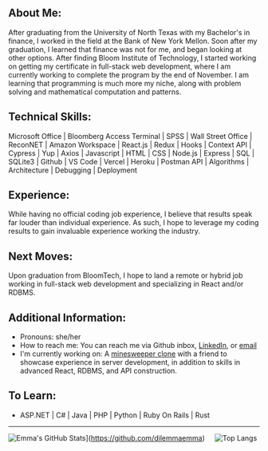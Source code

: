 ## About Me:

After graduating from the University of North Texas with my Bachelor's in finance, I worked in the field at the Bank of New York Mellon. Soon after my graduation, I learned that finance was not for me, and began looking at other options. After finding Bloom Institute of Technology, I started working on getting my certificate in full-stack web development, where I am currently working to complete the program by the end of November. I am learning that programming is much more my niche, along with problem solving and mathematical computation and patterns.

## Technical Skills:

Microsoft Office | Bloomberg Access Terminal | SPSS | Wall Street Office | ReconNET | Amazon Workspace | React.js | Redux | Hooks | Context API | Cypress | Yup | Axios | Javascript | HTML | CSS | Node.js | Express | SQL | SQLite3 | Github | VS Code | Vercel | Heroku | Postman API | Algorithms | Architecture | Debugging | Deployment

## Experience:

While having no official coding job experience, I believe that results speak far louder than individual experience. As such, I hope to leverage my coding results to gain invaluable experience working the industry.

## Next Moves:

Upon graduation from BloomTech, I hope to land a remote or hybrid job working in full-stack web development and specializing in React and/or RDBMS. 

## Additional Information:

  * Pronouns: she/her
  * How to reach me: You can reach me via Github inbox, [LinkedIn](https://www.linkedin.com/in/emmahtml/), or [email](mailto:calvinhtml@gmail.com)
  * I'm currently working on: A [minesweeper clone](http://www.github.com/dilemmaemma/minesweeper) with a friend to showcase experience in server development, in addition to skills in advanced React, RDBMS, and API construction.
    
## To Learn:

- ASP.NET | C# | Java | PHP | Python | Ruby On Rails | Rust

<hr>

![Emma's GitHub Stats](https://github-readme-stats.vercel.app/api?username=dilemmaemma&show_icons=true)](https://github.com/dilemmaemma) 
&nbsp;
&nbsp;
![Top Langs](https://github-readme-stats.vercel.app/api/top-langs/?username=dilemmaemma&show_icons=true)

<br><br>
